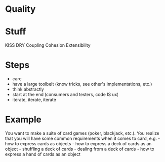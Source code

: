 # Quality

# Stuff
KISS
DRY
Coupling
Cohesion
Extensibility


# Steps
- care
- have a large toolbelt (know tricks, see other's implementations, etc.)
- think abstractly
- start at the end (consumers and testers, code IS ux)
- iterate, iterate, iterate

# Example
You want to make a suite of card games (poker, blackjack, etc.). 
You realize that you will have some common requirements when it comes to card, e.g.
	- how to express cards as objects
	- how to express a deck of cards as an object
	- shuffling a deck of cards
	- dealing from a deck of cards
	- how to express a hand of cards as an object             
